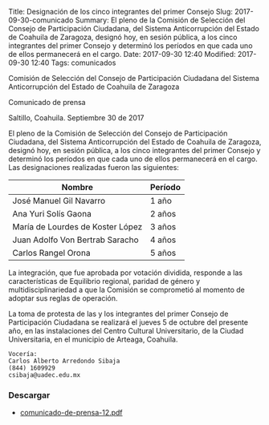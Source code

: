 Title: Designación de los cinco integrantes del primer Consejo
Slug: 2017-09-30-comunicado
Summary: El pleno de la Comisión de Selección del Consejo de Participación Ciudadana, del Sistema Anticorrupción del Estado de Coahuila de Zaragoza, designó hoy, en sesión pública, a los cinco integrantes del primer Consejo y determinó los períodos en que cada uno de ellos permanecerá en el cargo.
Date: 2017-09-30 12:40
Modified: 2017-09-30 12:40
Tags: comunicados


Comisión de Selección del Consejo de Participación Ciudadana del Sistema Anticorrupción del Estado de Coahuila de Zaragoza

Comunicado de prensa

Saltillo, Coahuila. Septiembre 30 de 2017

El pleno de la Comisión de Selección del Consejo de Participación Ciudadana, del Sistema Anticorrupción del Estado de Coahuila de Zaragoza, designó hoy, en sesión pública, a los cinco integrantes del primer Consejo y determinó los períodos en que cada uno de ellos permanecerá en el cargo. Las designaciones realizadas fueron las siguientes:

Nombre                           | Período
---------------------------------|---------
José Manuel Gil Navarro          | 1 año
Ana Yuri Solís Gaona             | 2 años
María de Lourdes de Koster López | 3 años
Juan Adolfo Von Bertrab Saracho  | 4 años
Carlos Rangel Orona              | 5 años

La integración, que fue aprobada por votación dividida, responde a las características de Equilibrio regional, paridad de género y multidisciplinariedad a que la Comisión se comprometió al momento de adoptar sus reglas de operación.

La toma de protesta de las y los integrantes del primer Consejo de Participación Ciudadana se realizará el jueves 5 de octubre del presente año, en las instalaciones del Centro Cultural Universitario, de la Ciudad Universitaria, en el municipio de Arteaga, Coahuila.

    Vocería:
    Carlos Alberto Arredondo Sibaja
    (844) 1609929
    csibaja@uadec.edu.mx

### Descargar

* [comunicado-de-prensa-12.pdf](comunicado-de-prensa-12.pdf)
